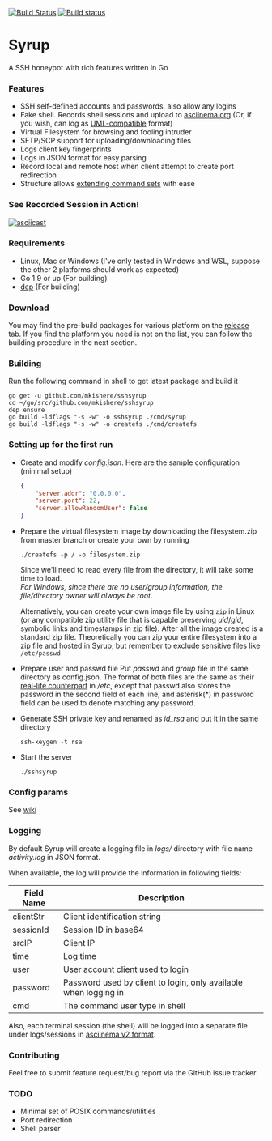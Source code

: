 [![Build Status](https://travis-ci.org/mkishere/sshsyrup.svg?branch=master)](http://travis-ci.org/mkishere/sshsyrup) [![Build status](https://ci.appveyor.com/api/projects/status/iy271guyn7ig81yn/branch/master?svg=true)](https://ci.appveyor.com/project/mkishere/sshsyrup/branch/master)
# Syrup
A SSH honeypot with rich features written in Go

### Features
- SSH self-defined accounts and passwords, also allow any logins
- Fake shell. Records shell sessions and upload to [asciinema.org](https://asciinema.org) (Or, if you wish, can log as [UML-compatible](http://user-mode-linux.sourceforge.net/old/tty_logging.html) format)
- Virtual Filesystem for browsing and fooling intruder
- SFTP/SCP support for uploading/downloading files
- Logs client key fingerprints
- Logs in JSON format for easy parsing
- Record local and remote host when client attempt to create port redirection
- Structure allows [extending command sets](https://github.com/mkishere/sshsyrup/wiki/Writing-new-commands) with ease

### See Recorded Session in Action!
[![asciicast](https://asciinema.org/a/rgr1KyY1Xn21bXIDMKL9fkGD0.png)](https://asciinema.org/a/rgr1KyY1Xn21bXIDMKL9fkGD0)

### Requirements
- Linux, Mac or Windows (I've only tested in Windows and WSL, suppose the other 2 platforms should work as expected)
- Go 1.9 or up (For building)
- [dep](https://github.com/golang/dep) (For building)

### Download
You may find the pre-build packages for various platform on the [release](https://github.com/mkishere/sshsyrup/releases) tab. If you find the platform you need is not on the list, you can follow the building procedure in the next section.

### Building
Run the following command in shell to get latest package and build it
```
go get -u github.com/mkishere/sshsyrup
cd ~/go/src/github.com/mkishere/sshsyrup
dep ensure
go build -ldflags "-s -w" -o sshsyrup ./cmd/syrup
go build -ldflags "-s -w" -o createfs ./cmd/createfs
```

### Setting up for the first run
* Create and modify _config.json_. Here are the sample configuration (minimal setup)
    ```json
    {
        "server.addr": "0.0.0.0",
        "server.port": 22,
        "server.allowRandomUser": false
    }
    ```
* Prepare the virtual filesystem image by downloading the filesystem.zip from master branch or create your own by running 
   ```
   ./createfs -p / -o filesystem.zip
   ```

   Since we'll need to read every file from the directory, it will take some time to load.  
   _For Windows, since there are no user/group information, the file/directory owner will always be root._  

   Alternatively, you can create your own image file by using `zip` in Linux (or any compatible zip utility file that is capable preserving _uid_/_gid_, symbolic links and timestamps in zip file). After all the image created is a standard zip file. Theoretically you can zip your entire filesystem into a zip file and hosted in Syrup, but remember to exclude sensitive files like `/etc/passwd`  

* Prepare user and passwd file
Put _passwd_ and _group_ file in the same directory as config.json. The format of both files are the same as their [real-life counterpart](http://www.linfo.org/etc_passwd.html) in _/etc_, except that passwd also stores the password in the second field of each line, and asterisk(*) in password field can be used to denote matching any password.
* Generate SSH private key and renamed as _id\_rsa_ and put it in the same directory
   ```
   ssh-keygen -t rsa
   ```
* Start the server
   ```
   ./sshsyrup
   ```
### Config params
See [wiki](https://github.com/mkishere/sshsyrup/wiki/Detail-Configuration-Parameters)
### Logging
By default Syrup will create a logging file in _logs/_ directory with file name _activity.log_ in JSON format.

When available, the log will provide the information in following fields:

Field Name | Description
---------- | -----------
clientStr | Client identification string
sessionId | Session ID in base64
srcIP | Client IP
time | Log time
user | User account client used to login
password | Password used by client to login, only available when logging in
cmd | The command user type in shell

Also, each terminal session (the shell) will be logged into a separate file under logs/sessions in [asciinema v2 format](https://github.com/asciinema/asciinema/blob/develop/doc/asciicast-v2.md).

### Contributing
Feel free to submit feature request/bug report via the GitHub issue tracker.

### TODO
- Minimal set of POSIX commands/utilities
- Port redirection
- Shell parser
